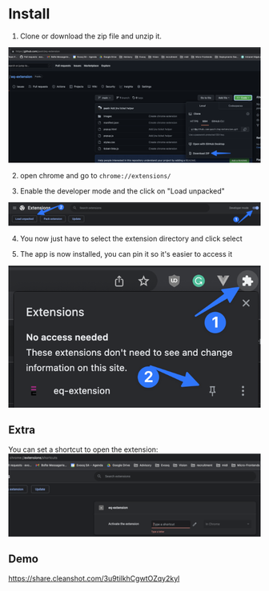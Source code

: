 # Install

1) Clone or download the zip file and unzip it.

![Download zip file](./images/install-1.png)

2) open chrome and go to `chrome://extensions/` 

3) Enable the developer mode and the click on "Load unpacked"

![Enable developer mode](./images/install-2.png)

4) You now just have to select the extension directory and click select 

5) The app is now installed, you can pin it so it's easier to access it

![Pin the extension](./images/install-3.png)

## Extra

You can set a shortcut to open the extension:
![Create an extension shortcut](./images/install-4.png)

## Demo
https://share.cleanshot.com/3u9tilkhCgwtOZqy2kyl 